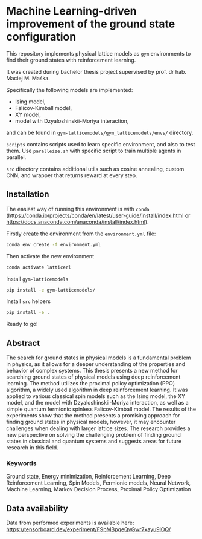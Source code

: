 # Machine Learning-driven improvement of the ground state configuration

This repository implements physical lattice models as `gym` environments to find their ground states with reinforcement learning.

It was created during bachelor thesis project supervised by prof. dr hab. Maciej M. Maśka.

Specifically the following models are implemented:
- Ising model,
- Falicov-Kimball model,
- XY model,
- model with Dzyaloshinskii-Moriya interaction,

and can be found in `gym-latticemodels/gym_latticemodels/envs/` directory. 

`scripts` contains scripts used to learn specific environment, and also to test them.
Use `paralleize.sh` with specific script to train multiple agents in parallel.

`src` directory contains additional utils such as cosine annealing, custom CNN, and wrapper that returns reward at every step.


## Installation
The easiest way of running this environment is with `conda` 
(https://conda.io/projects/conda/en/latest/user-guide/install/index.html or 
https://docs.anaconda.com/anaconda/install/index.html).

Firstly create the environment from the `environment.yml` file:
```bash
conda env create -f environment.yml
```
Then activate the new environment
```bash
conda activate latticerl
```

Install `gym-latticemodels`
```bash
pip install -e gym-latticemodels/
```
Install `src` helpers
```bash
pip install -e .
```
Ready to go!


## Abstract
The search for ground states in physical models is a fundamental problem in physics, as it allows for a deeper understanding of the properties and behavior of complex systems. This thesis presents a new method for searching ground states of physical models using deep reinforcement learning. The method utilizes the proximal policy optimization (PPO) algorithm, a widely used algorithm in deep reinforcement learning. It was applied to various classical spin models such as the Ising model, the XY model, and the model with Dzyaloshinskii-Moriya interaction, as well as a simple quantum fermionic spinless Falicov-Kimball model. The results of the experiments show that the method presents a promising approach for finding ground states in physical models, however, it may encounter challenges when dealing with larger lattice sizes. The research provides a new perspective on solving the challenging problem of finding ground states in classical and quantum systems and suggests areas for future research in this field. 

### Keywords
Ground state, Energy minimization, Reinforcement Learning, Deep Reinforcement Learning, Spin Models, Fermionic models, Neural Network, Machine Learning, Markov Decision Process, Proximal Policy Optimization



## Data availability

Data from performed experiments is available here:
https://tensorboard.dev/experiment/F9pMBpqeQvGwr7xayu9lOQ/
